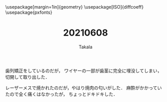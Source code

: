 ﻿---
title: 20210608
yesterday: 20210607
tomorrow: 20210609
days: 529
author: Takala
header-includes:
  - \usepackage[margin=1in]{geometry}
  - \usepackage[ISO]{diffcoeff}
  - \usepackage{pxfonts}
---



歯列矯正をしているのだが，
ワイヤーの一部が歯茎に完全に埋没してしまい，
切開して取り出した．



レーザーメスで焼かれたのだが，やはり焼肉の匂いがした．
麻酔がかかっていたので全く痛くはなかったが，
ちょっとドキドキした．


